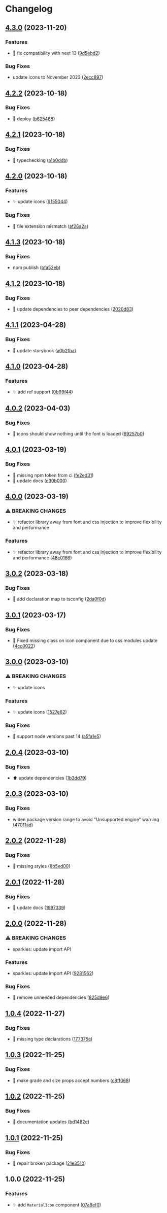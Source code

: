 # Changelog

## [4.3.0](https://github.com/ed-software/react-material-symbols/compare/v4.2.2...v4.3.0) (2023-11-20)


### Features

* :bug: fix compatibility with next 13 ([9d5ebd2](https://github.com/ed-software/react-material-symbols/commit/9d5ebd2bf2ec5a6d45515f2c75f3fcfe272f0d0f))


### Bug Fixes

* update icons to November 2023 ([2ecc897](https://github.com/ed-software/react-material-symbols/commit/2ecc89777bd395f37e52a76ab1f8bcf71feb769d))

## [4.2.2](https://github.com/ed-software/react-material-symbols/compare/v4.2.1...v4.2.2) (2023-10-18)


### Bug Fixes

* :bug: deploy ([b625468](https://github.com/ed-software/react-material-symbols/commit/b6254681299d63af99a3d4d0f450f6ec111d8781))

## [4.2.1](https://github.com/ed-software/react-material-symbols/compare/v4.2.0...v4.2.1) (2023-10-18)


### Bug Fixes

* :bug: typechecking ([a1b0ddb](https://github.com/ed-software/react-material-symbols/commit/a1b0ddbf1c93a63c863e019cac54f7d538aadce4))

## [4.2.0](https://github.com/ed-software/react-material-symbols/compare/v4.1.3...v4.2.0) (2023-10-18)


### Features

* :sparkles: update icons ([9155044](https://github.com/ed-software/react-material-symbols/commit/915504498a130769af80cf4f9ec35b9e28e77893))


### Bug Fixes

* :bug: file extension mismatch ([af26a2a](https://github.com/ed-software/react-material-symbols/commit/af26a2abdc929580c2602924c567cc140a3a6e0c))

## [4.1.3](https://github.com/ed-software/react-material-symbols/compare/v4.1.2...v4.1.3) (2023-10-18)


### Bug Fixes

* npm publish ([bfa52eb](https://github.com/ed-software/react-material-symbols/commit/bfa52eba574feac8ccff297490d55d7426053639))

## [4.1.2](https://github.com/ed-software/react-material-symbols/compare/v4.1.1...v4.1.2) (2023-10-18)


### Bug Fixes

* :bug: update dependencies to peer dependencies ([2020d83](https://github.com/ed-software/react-material-symbols/commit/2020d83a1156be0569e55574ef87df6de44f2122))

## [4.1.1](https://github.com/ed-software/react-material-symbols/compare/v4.1.0...v4.1.1) (2023-04-28)


### Bug Fixes

* :construction_worker: update storybook ([a0b2fba](https://github.com/ed-software/react-material-symbols/commit/a0b2fba35b21f38e2d69c9b8444500771cf7e428))

## [4.1.0](https://github.com/ed-software/react-material-symbols/compare/v4.0.2...v4.1.0) (2023-04-28)


### Features

* :sparkles: add ref support ([0b99f44](https://github.com/ed-software/react-material-symbols/commit/0b99f4447e7d1523c55a09db5fc5a637032499c8))

## [4.0.2](https://github.com/ed-software/react-material-symbols/compare/v4.0.1...v4.0.2) (2023-04-03)


### Bug Fixes

* :bug: icons should show nothing until the font is loaded ([69257b0](https://github.com/ed-software/react-material-symbols/commit/69257b009650b39281a895b0548e5ea3ba6944e7))

## [4.0.1](https://github.com/ed-software/react-material-symbols/compare/v4.0.0...v4.0.1) (2023-03-19)


### Bug Fixes

* :bug: missing npm token from ci ([fe2ed31](https://github.com/ed-software/react-material-symbols/commit/fe2ed3110e2f9f0702b6a8f1f84f26152952d8af))
* :memo: update docs ([e30b000](https://github.com/ed-software/react-material-symbols/commit/e30b000bd14a5f2e2dd9679515b7d93010a71753))

## [4.0.0](https://github.com/ed-software/react-material-symbols/compare/v3.0.2...v4.0.0) (2023-03-19)


### ⚠ BREAKING CHANGES

* :sparkles: refactor library away from font and css injection to improve flexibility and performance

### Features

* :sparkles: refactor library away from font and css injection to improve flexibility and performance ([48c0166](https://github.com/ed-software/react-material-symbols/commit/48c016673f6c00622ef320f82bb002384a0d252a))

## [3.0.2](https://github.com/ed-software/react-material-symbols/compare/v3.0.1...v3.0.2) (2023-03-18)


### Bug Fixes

* :bug: add declaration map to tsconfig ([2da0f0d](https://github.com/ed-software/react-material-symbols/commit/2da0f0d938d62afeac0726b7de79a676ffd05bc8))

## [3.0.1](https://github.com/ed-software/react-material-symbols/compare/v3.0.0...v3.0.1) (2023-03-17)


### Bug Fixes

* :bug: Fixed missing class on icon component due to css modules update ([4cc0022](https://github.com/ed-software/react-material-symbols/commit/4cc0022992c78f4bf63fd5427d88067de5d05786))

## [3.0.0](https://github.com/ed-software/react-material-symbols/compare/v2.0.4...v3.0.0) (2023-03-10)

### ⚠ BREAKING CHANGES

- :sparkles: update icons

### Features

- :sparkles: update icons ([1527e62](https://github.com/ed-software/react-material-symbols/commit/1527e625e7a52038d7060144e9bbcb23604f04f7))

### Bug Fixes

- :bug: support node versions past 14 ([a5fa1e5](https://github.com/ed-software/react-material-symbols/commit/a5fa1e579d273f8bc925e4f1ced992897c3a527d))

## [2.0.4](https://github.com/ed-software/react-material-symbols/compare/v2.0.3...v2.0.4) (2023-03-10)

### Bug Fixes

- :arrow_up: update dependencies ([1b3dd79](https://github.com/ed-software/react-material-symbols/commit/1b3dd7978bf5e30a0e45c8411b24716fbb054a7a))

## [2.0.3](https://github.com/ed-software/react-material-symbols/compare/v2.0.2...v2.0.3) (2023-03-10)

### Bug Fixes

- widen package version range to avoid "Unsupported engine" warning ([47011ad](https://github.com/ed-software/react-material-symbols/commit/47011ade06e22ffd20dd258ba8731be910e7ddeb))

## [2.0.2](https://github.com/ed-software/react-material-symbols/compare/v2.0.1...v2.0.2) (2022-11-28)

### Bug Fixes

- :bug: missing styles ([8b5ed00](https://github.com/ed-software/react-material-symbols/commit/8b5ed009255fd8b79002a6da98f822a976398fbf))

## [2.0.1](https://github.com/ed-software/react-material-symbols/compare/v2.0.0...v2.0.1) (2022-11-28)

### Bug Fixes

- :scroll: update docs ([1997339](https://github.com/ed-software/react-material-symbols/commit/1997339b8e7f40f494b2c93cc06cafa3db3da9af))

## [2.0.0](https://github.com/ed-software/react-material-symbols/compare/v1.0.4...v2.0.0) (2022-11-28)

### ⚠ BREAKING CHANGES

- sparkles: update import API

### Features

- sparkles: update import API ([9281562](https://github.com/ed-software/react-material-symbols/commit/9281562b8b314d9d23037604497f292345c1162a))

### Bug Fixes

- :bug: remove unneeded dependencies ([825d9e6](https://github.com/ed-software/react-material-symbols/commit/825d9e6d3cf658c43df8a9921d40c5b218d4c292))

## [1.0.4](https://github.com/ed-software/react-material-symbols/compare/v1.0.3...v1.0.4) (2022-11-27)

### Bug Fixes

- :bug: missing type declarations ([177375e](https://github.com/ed-software/react-material-symbols/commit/177375ec266648cb166bdb4f62a34cf6d94a62e0))

## [1.0.3](https://github.com/ed-software/react-material-symbols/compare/v1.0.2...v1.0.3) (2022-11-25)

### Bug Fixes

- :bug: make grade and size props accept numbers ([c8ff068](https://github.com/ed-software/react-material-symbols/commit/c8ff0683e644311124318d50308bed397b42b169))

## [1.0.2](https://github.com/ed-software/react-material-symbols/compare/v1.0.1...v1.0.2) (2022-11-25)

### Bug Fixes

- :scroll: documentation updates ([bd1482e](https://github.com/ed-software/react-material-symbols/commit/bd1482eefefb318629becc583a118dfa7871ac12))

## [1.0.1](https://github.com/ed-software/react-material-symbols/compare/v1.0.0...v1.0.1) (2022-11-25)

### Bug Fixes

- :bug: repair broken package ([21e3510](https://github.com/ed-software/react-material-symbols/commit/21e3510f506d7e294489bdad07ec0151d4c31d3f))

## 1.0.0 (2022-11-25)

### Features

- :sparkles: add `MaterialIcon` component ([07a8ef0](https://github.com/eddotsoftware/material-icons/commit/07a8ef0b34dfe0a3c307cb426aa6ada80304ac94))

